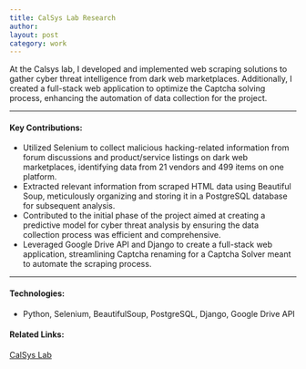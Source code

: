 ```yaml
---
title: CalSys Lab Research
author: 
layout: post
category: work
---
```


At the Calsys lab, I developed and implemented web scraping solutions to gather cyber threat intelligence from dark web marketplaces. Additionally, I created a full-stack web application to optimize the Captcha solving process, enhancing the automation of data collection for the project.

---

#### Key Contributions:
- Utilized Selenium to collect malicious hacking-related information from forum discussions and product/service listings on dark web marketplaces, identifying data from 21 vendors and 499 items on one platform. 
- Extracted relevant information from scraped HTML data using Beautiful Soup, meticulously organizing and storing it in a PostgreSQL database for subsequent analysis.
- Contributed to the initial phase of the project aimed at creating a predictive model for cyber threat analysis by ensuring the data collection process was efficient and comprehensive.
- Leveraged Google Drive API and Django to create a full-stack web application, streamlining Captcha renaming for a Captcha Solver meant to automate the scraping process.

---
#### Technologies:
- Python, Selenium, BeautifulSoup, PostgreSQL, Django, Google Drive API

#### Related Links:
[CalSys Lab](https://www.cpp.edu/calsys/ "The link to the website for the CalSys Lab")